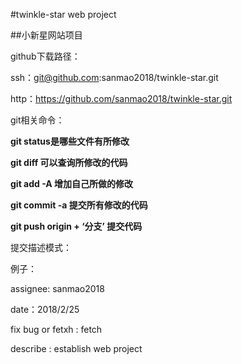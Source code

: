 #twinkle-star web project

##小新星网站项目

github下载路径：

ssh：git@github.com:sanmao2018/twinkle-star.git

http：https://github.com/sanmao2018/twinkle-star.git

git相关命令：

**git status是哪些文件有所修改**

**git diff 可以查询所修改的代码**

**git add -A 增加自己所做的修改**

**git commit -a 提交所有修改的代码**

**git push origin + ‘分支’ 提交代码**

提交描述模式：

例子：

assignee: sanmao2018

date：2018/2/25

fix bug or fetxh : fetch 

describe : establish web project